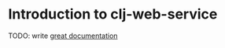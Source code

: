 # Introduction to clj-web-service

TODO: write [great documentation](http://jacobian.org/writing/what-to-write/)
